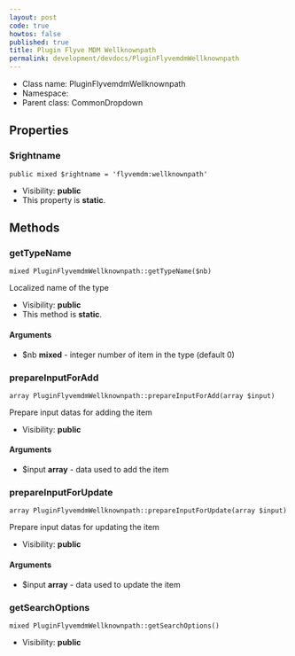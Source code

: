 ```yaml
---
layout: post
code: true
howtos: false
published: true
title: Plugin Flyve MDM Wellknownpath
permalink: development/devdocs/PluginFlyvemdmWellknownpath
---
```


* Class name: PluginFlyvemdmWellknownpath
* Namespace: 
* Parent class: CommonDropdown





Properties
----------


### $rightname

    public mixed $rightname = 'flyvemdm:wellknownpath'





* Visibility: **public**
* This property is **static**.


Methods
-------


### getTypeName

    mixed PluginFlyvemdmWellknownpath::getTypeName($nb)

Localized name of the type



* Visibility: **public**
* This method is **static**.


#### Arguments
* $nb **mixed** - integer  number of item in the type (default 0)



### prepareInputForAdd

    array PluginFlyvemdmWellknownpath::prepareInputForAdd(array $input)

Prepare input datas for adding the item



* Visibility: **public**


#### Arguments
* $input **array** - data used to add the item



### prepareInputForUpdate

    array PluginFlyvemdmWellknownpath::prepareInputForUpdate(array $input)

Prepare input datas for updating the item



* Visibility: **public**


#### Arguments
* $input **array** - data used to update the item



### getSearchOptions

    mixed PluginFlyvemdmWellknownpath::getSearchOptions()





* Visibility: **public**



